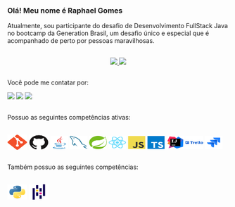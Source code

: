 ### Olá! Meu nome é Raphael Gomes  

Atualmente, sou participante do desafio de Desenvolvimento FullStack Java no bootcamp da Generation Brasil, um desafio único e especial que é acompanhado de perto por pessoas maravilhosas.

##

<div align="center">
  <a href="https://github.com/raphaelfsg">
  <img height="180em" src="https://github-readme-stats.vercel.app/api?username=raphaelfsg&show_icons=true&theme=dracula&include_all_commits=true&count_private=true"/>
  <img height="180em" src="https://github-readme-stats.vercel.app/api/top-langs/?username=raphaelfsg&layout=compact&langs_count=7&theme=dracula"/></a>
</div>
  
  ##
  
  Você pode me contatar por:
  
 <div>
<a href = "mailto:raphaelfsg@gmail.com"><img src="https://img.shields.io/badge/-Gmail-%23333?style=for-the-badge&logo=gmail&logoColor=white" target="_blank"></a>
  <a href="https://www.linkedin.com/in/raphaelfsg/" target="_blank"><img src="https://img.shields.io/badge/-LinkedIn-%230077B5?style=for-the-badge&logo=linkedin&logoColor=white" target="_blank"></a> 
  <a href="https://public.tableau.com/app/profile/raphael.gomes" target="_blank"><img src="https://img.shields.io/badge/Tableau-E97627?style=for-the-badge&logo=Tableau&logoColor=white" target="_blank"></a>  
  </div>
  
  ##
  
  Possuo as seguintes competências ativas:

<div style="display: inline_block"><br>
  <img align="center" alt="Phael-Git" height="35" width="45" src="https://raw.githubusercontent.com/devicons/devicon/master/icons/git/git-original.svg">
  <img align="center" alt="Phael-Github" height="35" width="45" src="https://raw.githubusercontent.com/devicons/devicon/master/icons/github/github-original.svg">
  <img align="center" alt="Phael-Csharp" height="30" width="40" src="https://raw.githubusercontent.com/devicons/devicon/master/icons/java/java-original.svg">
  <img align="center" alt="Phael-Csharp" height="30" width="40" src="https://raw.githubusercontent.com/devicons/devicon/master/icons/mysql/mysql-original.svg">
  <img align="center" alt="Phael-Csharp" height="30" width="40" src="https://raw.githubusercontent.com/devicons/devicon/55609aa5bd817ff167afce0d965585c92040787a/icons/spring/spring-original.svg">
  <img align="center" alt="Phael-Csharp" height="30" width="40" src="https://raw.githubusercontent.com/devicons/devicon/55609aa5bd817ff167afce0d965585c92040787a/icons/react/react-original.svg">
   <img align="center" alt="Phael-Csharp" height="30" width="40" src="https://raw.githubusercontent.com/devicons/devicon/55609aa5bd817ff167afce0d965585c92040787a/icons/javascript/javascript-original.svg">
  <img align="center" alt="Phael-Csharp" height="30" width="40" src="https://raw.githubusercontent.com/devicons/devicon/55609aa5bd817ff167afce0d965585c92040787a/icons/typescript/typescript-original.svg">
  <img align="center" alt="Phael-Csharp" height="30" width="40" src="https://raw.githubusercontent.com/devicons/devicon/55609aa5bd817ff167afce0d965585c92040787a/icons/intellij/intellij-original.svg">
  <img align="center" alt="Phael-Csharp" height="30" width="40" src="https://raw.githubusercontent.com/devicons/devicon/55609aa5bd817ff167afce0d965585c92040787a/icons/trello/trello-plain-wordmark.svg">
  <img align="center" alt="Phael-Csharp" height="30" width="40" src="https://raw.githubusercontent.com/devicons/devicon/master/icons/jira/jira-original.svg">
</div>

##
  
  Também possuo as seguintes competências:

  <div style="display: inline_block"><br>
     <img align="center" alt="Phael-PY" height="35" width="45" src="https://raw.githubusercontent.com/devicons/devicon/master/icons/python/python-original.svg">
     <img align="center" alt="Phael-Pd" height="35" width="45" src="https://raw.githubusercontent.com/devicons/devicon/master/icons/pandas/pandas-original.svg">
  </div>

  ##

